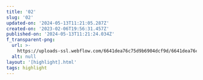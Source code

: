 ```yaml
---
title: '02'
slug: '02'
updated-on: '2024-05-13T11:21:05.287Z'
created-on: '2023-02-06T19:56:31.457Z'
published-on: '2024-05-13T11:21:24.034Z'
f_transparent-png:
  url: >-
    https://uploads-ssl.webflow.com/6641dea76c75d9b6904dcf9d/6641dea76c75d9b6904dd3ae_027-09.png
  alt: null
layout: '[highlight].html'
tags: highlight
---
```



